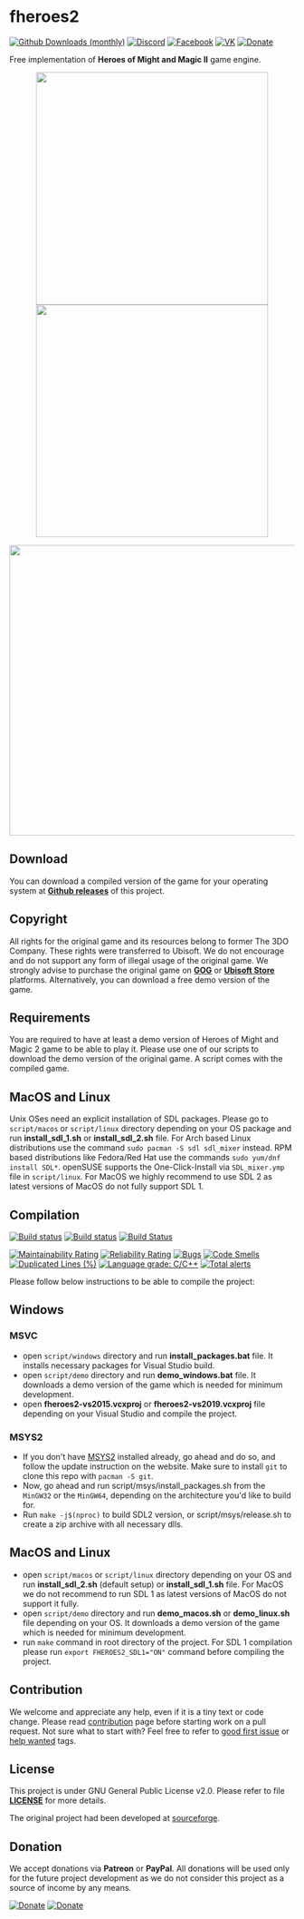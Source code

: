 fheroes2
======
[![Github Downloads (monthly)](https://img.shields.io/github/downloads/ihhub/fheroes2/total.svg)](https://github.com/ihhub/fheroes2/releases) [![Discord](https://img.shields.io/discord/733093692860137523.svg?label=&logo=discord&logoColor=ffffff&color=7389D8&labelColor=6A7EC2)](https://discord.gg/xF85vbZ) [![Facebook](https://img.shields.io/badge/Facebook-blue.svg)](https://www.facebook.com/groups/fheroes2) [![VK](https://img.shields.io/badge/VK-blue.svg)](https://vk.com/fheroes2) [![Donate](https://img.shields.io/badge/Donate-Patreon-green.svg)](https://www.patreon.com/fheroes2)

Free implementation of **Heroes of Might and Magic II** game engine.

<p align="center">
    <img src="files/images/screenshots/screenshot_world_map.png?raw=true" width="410"> <img src="files/images/screenshots/screenshot_castle.png?raw=true" width="410">
</p>
<p align="center">
    <img src="files/images/screenshots/screenshot_battle.png?raw=true" width="512">
</p>

Download
---------------------------
You can download a compiled version of the game for your operating system at [**Github releases**](https://github.com/ihhub/fheroes2/releases) of this project.

Copyright
---------------------------
All rights for the original game and its resources belong to former The 3DO Company. These rights were transferred to Ubisoft. We do not encourage and do not support any form of illegal usage of the original game. We strongly advise to purchase the original game on [**GOG**](https://www.gog.com) or [**Ubisoft Store**](https://store.ubi.com) platforms. Alternatively, you can download a free demo version of the game.

Requirements
---------------------------
You are required to have at least a demo version of Heroes of Might and Magic 2 game to be able to play it. Please use one of our scripts to download the demo version of the original game. A script comes with the compiled game.

MacOS and Linux
--------------------------
Unix OSes need an explicit installation of SDL packages. Please go to `script/macos` or `script/linux` directory depending on your OS package and run **install_sdl_1.sh** or **install_sdl_2.sh** file. For Arch based Linux distributions use the command `sudo pacman -S sdl sdl_mixer` instead. RPM based distributions like Fedora/Red Hat use the commands `sudo yum/dnf install SDL*`. openSUSE supports the One-Click-Install via `SDL_mixer.ymp` file in `script/linux`. For MacOS we highly recommend to use SDL 2 as latest versions of MacOS do not fully support SDL 1.


Compilation
---------------------------
[![Build status](https://travis-ci.org/ihhub/fheroes2.svg?branch=master)](https://travis-ci.org/ihhub/fheroes2) [![Build status](https://ci.appveyor.com/api/projects/status/ih6cw0yr1yuxf4ll?svg=true)](https://ci.appveyor.com/project/ihhub/fheroes2) [![Build Status](https://github.com/ihhub/fheroes2/workflows/GitHub%20Actions/badge.svg)](https://github.com/ihhub/fheroes2/actions)

[![Maintainability Rating](https://sonarcloud.io/api/project_badges/measure?project=ihhub_fheroes2&metric=sqale_rating)](https://sonarcloud.io/dashboard?id=ihhub_fheroes2) [![Reliability Rating](https://sonarcloud.io/api/project_badges/measure?project=ihhub_fheroes2&metric=reliability_rating)](https://sonarcloud.io/dashboard?id=ihhub_fheroes2) [![Bugs](https://sonarcloud.io/api/project_badges/measure?project=ihhub_fheroes2&metric=bugs)](https://sonarcloud.io/dashboard?id=ihhub_fheroes2) [![Code Smells](https://sonarcloud.io/api/project_badges/measure?project=ihhub_fheroes2&metric=code_smells)](https://sonarcloud.io/dashboard?id=ihhub_fheroes2) [![Duplicated Lines (%)](https://sonarcloud.io/api/project_badges/measure?project=ihhub_fheroes2&metric=duplicated_lines_density)](https://sonarcloud.io/dashboard?id=ihhub_fheroes2) [![Language grade: C/C++](https://img.shields.io/lgtm/grade/cpp/g/ihhub/fheroes2.svg?logo=lgtm&logoWidth=18)](https://lgtm.com/projects/g/ihhub/fheroes2/context:cpp) [![Total alerts](https://img.shields.io/lgtm/alerts/g/ihhub/fheroes2.svg?logo=lgtm&logoWidth=18)](https://lgtm.com/projects/g/ihhub/fheroes2/alerts/)

Please follow below instructions to be able to compile the project:

Windows
------------------------
### MSVC ###
- open `script/windows` directory and run **install_packages.bat** file. It installs necessary packages for Visual Studio build.
- open `script/demo` directory and run **demo_windows.bat** file. It downloads a demo version of the game which is needed for minimum development.
- open **fheroes2-vs2015.vcxproj** or **fheroes2-vs2019.vcxproj** file depending on your Visual Studio and compile the project.

### MSYS2 ###
- If you don't have [MSYS2](https://www.msys2.org/) installed already, go ahead and do so, and follow the update instruction on the website. Make sure to install `git` to clone this repo with `pacman -S git`.
- Now, go ahead and run script/msys/install_packages.sh from the `MinGW32` or the `MinGW64`, depending on the architecture you'd like to build for.
- Run `make -j$(nproc)` to build SDL2 version, or script/msys/release.sh to create a zip archive with all necessary dlls.

MacOS and Linux
-------------------
- open `script/macos` or `script/linux` directory depending on your OS and run **install_sdl_2.sh** (default setup) or **install_sdl_1.sh** file. For MacOS we do not recommend to run SDL 1 as latest versions of MacOS do not support it fully.
- open `script/demo` directory and run **demo_macos.sh** or **demo_linux.sh** file depending on your OS. It downloads a demo version of the game which is needed for minimum development.
- run `make` command in root directory of the project. For SDL 1 compilation please run `export FHEROES2_SDL1="ON"` command before compiling the project.

Contribution
---------------------------
We welcome and appreciate any help, even if it is a tiny text or code change. Please read [contribution](https://github.com/ihhub/fheroes2/blob/master/CONTRIBUTING.md) page before starting work on a pull request. 
Not sure what to start with? Feel free to refer to [good first issue](https://github.com/ihhub/fheroes2/issues?q=is%3Aissue+is%3Aopen+label%3A%22good+first+issue%22) or [help wanted](https://github.com/ihhub/fheroes2/issues?q=is%3Aissue+is%3Aopen+label%3A%22help+wanted%22) tags.

License
---------------------------
This project is under GNU General Public License v2.0. Please refer to file [**LICENSE**](https://github.com/ihhub/fheroes2/blob/master/LICENSE) for more details.

The original project had been developed at [sourceforge](https://sourceforge.net/projects/fheroes2/).

Donation
---------------------------
We accept donations via **Patreon** or **PayPal**. All donations will be used only for the future project development as we do not consider this project as a source of income by any means.

[![Donate](https://img.shields.io/badge/Donate-Patreon-green.svg)](https://www.patreon.com/fheroes2) [![Donate](https://img.shields.io/badge/Donate-PayPal-green.svg)](https://www.paypal.com/paypalme/fheroes2)
